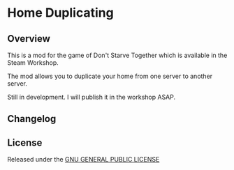 # Home Duplicating

## Overview

This is a mod for the game of Don't Starve Together which is available in the Steam Workshop. 

The mod allows you to duplicate your home from one server to another server.

Still in development. I will publish it in the workshop ASAP.

## Changelog

## License

Released under the [GNU GENERAL PUBLIC LICENSE](https://www.gnu.org/licenses/gpl-3.0.en.html)